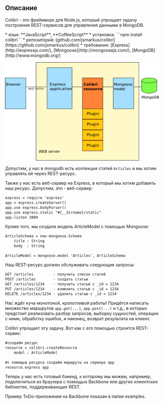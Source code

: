 ## Описание

Colibri - это фреймворк для Node.js, который упрощает задачу построения REST-сервисов для управления данными в MongoDB.

<div markdown="1" class="well">
 * язык: **JavaScript**, **CoffeeScript**
 * установка: ```npm install colibri```
 * репозиторий: [github.com/jsmarkus/colibri](https://github.com/jsmarkus/colibri)
 * требования: [Express](http://expressjs.com/), [Mongoose](http://mongoosejs.com/), [MongoDB](http://www.mongodb.org/)
</div>

![Colibri, Express, Mongoose model and MongoDB](i/drawing.png)

Допустим, у нас в mongodb есть коллекция статей `Articles`
и мы хотим управлять ей через REST-ресурс.

Также у нас есть веб-сервер на Express, в который мы хотим добавить наш ресурс. Допустим, это - веб-сервер:

    express = require 'express'
    app = express.createServer()
    app.use express.bodyParser()
    app.use express.static "#{__dirname}/static"
    app.listen 3000

Кроме того, мы создали модель ArticleModel с помощью Mongoose:

    ArticleSchema = new mongoose.Schema
        title : String
        body  : String

    ArticleModel = mongoose.model 'Articles', ArticleSchema



Наш REST-ресурс должен обслуживать следующие запросы:

    GET /articles         - получить список статей
    POST /articles        - создать статью
    GET /articles/1234    - получить статью с _id = 1234
    PUT /articles/1234    - изменить статью с _id = 1234
    DELETE /articles/1234 - удалить статью с _id = 1234

Нас ждёт куча монотоной, кропотливой работы!
Придётся написать множество маршрутов `app.get(...)`, `app.post(...)` и т.д.,
в которых предстоит реализовать разбор запросов,
выборку сущностей, операции с ними,
обработку ошибок, и наконец, возврат результата на клиент.

Colibri упрощает эту задачу.
Вот как с его помощью строится REST-сервис:

    #создаём ресурс
    resource = colibri.createResource
        model : ArticleModel

    #с помощью ресурса создаём маршруты на сервере app
    resource.express app

Теперь у нас есть готовый бэкенд,
к которому мы можем, например, подключиться из браузера с помощью
Backbone или других клиентских библиотек, поддерживающих REST.

Пример ToDo-приложения на Backbone показан в папке examples.